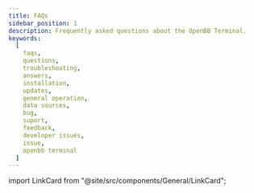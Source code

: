 ```yaml
---
title: FAQs
sidebar_position: 1
description: Frequently asked questions about the OpenBB Terminal.
keywords:
  [
    faqs,
    questions,
    troubleshooting,
    answers,
    installation,
    updates,
    general operation,
    data sources,
    bug,
    suport,
    feedback,
    developer issues,
    issue,
    openbb terminal
  ]
---
```


import LinkCard from "@site/src/components/General/LinkCard";

<LinkCard
	title="Installation and Updates"
  url="/terminal/faqs/installation_updates"
  description="How to install or update the terminal"
/>
<LinkCard
	title="Launching"
  url="/terminal/faqs/launching"
  description="Issues at time of launching the terminal"
/>
<LinkCard
	title="General Operation"
  url="/terminal/faqs/general_operation"
  description="Generic operations when using the terminal"
/>
<LinkCard
	title="Data and Sources"
  url="/terminal/faqs/data_sources"
  description="How does the data access works"
/>
<LinkCard
	title="Bugs, Support and Feedback"
  url="/terminal/faqs/bugs_support_feedback"
  description="Common bugs and support/feedback channels"
/>
<LinkCard
	title="Developer Issues"
  url="/terminal/faqs/developer_issues"
  description="Common developer issues"
/>
